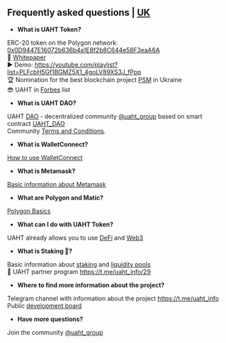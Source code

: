 ## Frequently asked questions | [UK](https://github.com/starscrowding/UAHT/blob/dev/%D0%A7%D0%B0%D0%9F%D0%B8.md)
 
+ **What is UAHT Token?**

ERC-20 token on the Polygon network: [0x0D9447E16072b636b4a1E8f2b8C644e58F3eaA6A](https://polygonscan.com/token/0x0d9447e16072b636b4a1e8f2b8c644e58f3eaa6a)\
👀 [Whitepaper](https://uaht.io/whitepaper.pdf) \
▶️ Demo: https://youtube.com/playlist?list=PLFcbH5Gf1BGMZ5X1_4goLV89XS3J_fPpp \
🏆 Nomination for the best blockchain project [PSM](https://psm7.com/) in Ukraine \
😎 UAHT in [Forbes](https://www.forbes.com/digital-assets/assets/uaht.io-uaht/) list

+ **What is UAHT DAO?**

UAHT [DAO](https://academy.binance.com/uk/articles/decentralized-autonomous-organizations-daos-explained) - decentralized community [@uaht_group](https://t.me/uaht_group) based on smart contract [UAHT_DAO](https://polygonscan.com/address/0x08b491bc7848c6af42c3882794a93d70c04e5816#code)\
Community [Terms and Conditions](https://github.com/starscrowding/UAHT#readme).

+ **What is WalletConnect?**

[How to use WalletConnect](https://academy.binance.com/en/articles/how-to-use-walletconnect)

+ **What is Metamask?**

[Basic information about Metamask](https://academy.binance.com/en/articles/how-to-use-metamask)

+ **What are Polygon and Matic?**

[Polygon Basics](https://academy.binance.com/en/articles/what-is-polygon-matic)

+ **What can I do with UAHT Token?**

UAHT already allows you to use [DeFi](https://academy.binance.com/en/articles/the-complete-beginners-guide-to-decentralized-finance-defi) and [Web3](https://academy.binance.com/en/articles/web2-vs-web3-which-is-better)

+ **What is Staking 🌱?**

Basic information about [staking](https://academy.binance.com/en/articles/what-is-staking) and [liquidity pools](https://academy.binance.com/en/articles/what-are-liquidity-pools-in-defi) \
🤝 UAHT partner program https://t.me/uaht_info/29

+ **Where to find more information about the project?**

Telegram channel with information about the project https://t.me/uaht_info \
Public [development board](https://starscrowding.notion.site/starscrowding/UAHT-4a02f50e900d4f7f80d71c37a772edfe)

+ **Have more questions?**

Join the community [@uaht_group](https://t.me/uaht_group)
